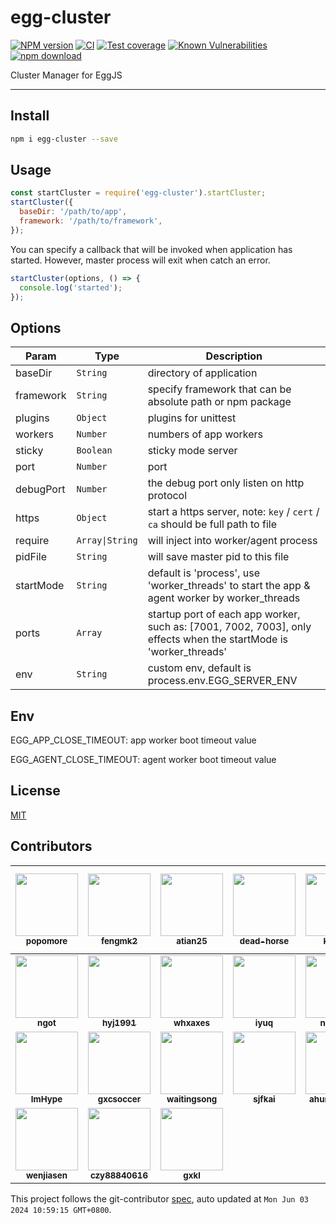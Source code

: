 # egg-cluster

[![NPM version][npm-image]][npm-url]
[![CI](https://github.com/eggjs/egg-cluster/actions/workflows/nodejs.yml/badge.svg)](https://github.com/eggjs/egg-cluster/actions/workflows/nodejs.yml)
[![Test coverage][codecov-image]][codecov-url]
[![Known Vulnerabilities][snyk-image]][snyk-url]
[![npm download][download-image]][download-url]

[npm-image]: https://img.shields.io/npm/v/egg-cluster.svg?style=flat-square
[npm-url]: https://npmjs.org/package/egg-cluster
[codecov-image]: https://codecov.io/github/eggjs/egg-cluster/coverage.svg?branch=master
[codecov-url]: https://codecov.io/github/eggjs/egg-cluster?branch=master
[snyk-image]: https://snyk.io/test/npm/egg-cluster/badge.svg?style=flat-square
[snyk-url]: https://snyk.io/test/npm/egg-cluster
[download-image]: https://img.shields.io/npm/dm/egg-cluster.svg?style=flat-square
[download-url]: https://npmjs.org/package/egg-cluster

Cluster Manager for EggJS

---

## Install

```bash
npm i egg-cluster --save
```

## Usage

```js
const startCluster = require('egg-cluster').startCluster;
startCluster({
  baseDir: '/path/to/app',
  framework: '/path/to/framework',
});
```

You can specify a callback that will be invoked when application has started. However, master process will exit when catch an error.

```js
startCluster(options, () => {
  console.log('started');
});
```

## Options

| Param        | Type      | Description                              |
| ------------ | --------- | ---------------------------------------- |
| baseDir      | `String`  | directory of application                 |
| framework    | `String`  | specify framework that can be absolute path or npm package |
| plugins      | `Object`  | plugins for unittest                     |
| workers      | `Number`  | numbers of app workers                   |
| sticky       | `Boolean` | sticky mode server                       |
| port         | `Number`  | port                                     |
| debugPort    | `Number`  | the debug port only listen on http protocol |
| https        | `Object`  | start a https server, note: `key` / `cert` / `ca` should be full path to file |
| require      | `Array\|String` | will inject into worker/agent process |
| pidFile      | `String`  | will save master pid to this file |
| startMode    | `String`  | default is 'process', use 'worker_threads' to start the app & agent worker by worker_threads |
| ports        | `Array`   | startup port of each app worker, such as: [7001, 7002, 7003], only effects when the startMode is 'worker_threads' |
| env        | `String`   | custom env, default is process.env.EGG_SERVER_ENV |

## Env

EGG_APP_CLOSE_TIMEOUT: app worker boot timeout value

EGG_AGENT_CLOSE_TIMEOUT: agent worker boot timeout value

## License

[MIT](LICENSE)

<!-- GITCONTRIBUTOR_START -->

## Contributors

|[<img src="https://avatars.githubusercontent.com/u/360661?v=4" width="100px;"/><br/><sub><b>popomore</b></sub>](https://github.com/popomore)<br/>|[<img src="https://avatars.githubusercontent.com/u/156269?v=4" width="100px;"/><br/><sub><b>fengmk2</b></sub>](https://github.com/fengmk2)<br/>|[<img src="https://avatars.githubusercontent.com/u/227713?v=4" width="100px;"/><br/><sub><b>atian25</b></sub>](https://github.com/atian25)<br/>|[<img src="https://avatars.githubusercontent.com/u/985607?v=4" width="100px;"/><br/><sub><b>dead-horse</b></sub>](https://github.com/dead-horse)<br/>|[<img src="https://avatars.githubusercontent.com/u/6897780?v=4" width="100px;"/><br/><sub><b>killagu</b></sub>](https://github.com/killagu)<br/>|[<img src="https://avatars.githubusercontent.com/u/32174276?v=4" width="100px;"/><br/><sub><b>semantic-release-bot</b></sub>](https://github.com/semantic-release-bot)<br/>|
| :---: | :---: | :---: | :---: | :---: | :---: |
|[<img src="https://avatars.githubusercontent.com/u/5243774?v=4" width="100px;"/><br/><sub><b>ngot</b></sub>](https://github.com/ngot)<br/>|[<img src="https://avatars.githubusercontent.com/u/19908330?v=4" width="100px;"/><br/><sub><b>hyj1991</b></sub>](https://github.com/hyj1991)<br/>|[<img src="https://avatars.githubusercontent.com/u/5856440?v=4" width="100px;"/><br/><sub><b>whxaxes</b></sub>](https://github.com/whxaxes)<br/>|[<img src="https://avatars.githubusercontent.com/u/2170848?v=4" width="100px;"/><br/><sub><b>iyuq</b></sub>](https://github.com/iyuq)<br/>|[<img src="https://avatars.githubusercontent.com/u/2972143?v=4" width="100px;"/><br/><sub><b>nightink</b></sub>](https://github.com/nightink)<br/>|[<img src="https://avatars.githubusercontent.com/u/2160731?v=4" width="100px;"/><br/><sub><b>mansonchor</b></sub>](https://github.com/mansonchor)<br/>|
|[<img src="https://avatars.githubusercontent.com/u/10825163?v=4" width="100px;"/><br/><sub><b>ImHype</b></sub>](https://github.com/ImHype)<br/>|[<img src="https://avatars.githubusercontent.com/u/1207064?v=4" width="100px;"/><br/><sub><b>gxcsoccer</b></sub>](https://github.com/gxcsoccer)<br/>|[<img src="https://avatars.githubusercontent.com/u/1763067?v=4" width="100px;"/><br/><sub><b>waitingsong</b></sub>](https://github.com/waitingsong)<br/>|[<img src="https://avatars.githubusercontent.com/u/7581901?v=4" width="100px;"/><br/><sub><b>sjfkai</b></sub>](https://github.com/sjfkai)<br/>|[<img src="https://avatars.githubusercontent.com/u/26563778?v=4" width="100px;"/><br/><sub><b>ahungrynoob</b></sub>](https://github.com/ahungrynoob)<br/>|[<img src="https://avatars.githubusercontent.com/u/3230673?v=4" width="100px;"/><br/><sub><b>qingdengyue</b></sub>](https://github.com/qingdengyue)<br/>|
[<img src="https://avatars.githubusercontent.com/u/16320597?v=4" width="100px;"/><br/><sub><b>wenjiasen</b></sub>](https://github.com/wenjiasen)<br/>|[<img src="https://avatars.githubusercontent.com/u/418820?v=4" width="100px;"/><br/><sub><b>czy88840616</b></sub>](https://github.com/czy88840616)<br/>|[<img src="https://avatars.githubusercontent.com/u/9213756?v=4" width="100px;"/><br/><sub><b>gxkl</b></sub>](https://github.com/gxkl)<br/>

This project follows the git-contributor [spec](https://github.com/xudafeng/git-contributor), auto updated at `Mon Jun 03 2024 10:59:15 GMT+0800`.

<!-- GITCONTRIBUTOR_END -->
